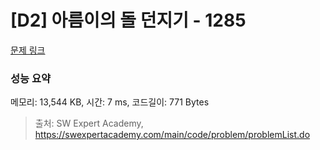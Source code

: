 # [D2] 아름이의 돌 던지기 - 1285 

[문제 링크](https://swexpertacademy.com/main/code/problem/problemDetail.do?contestProbId=AV18-stqI8oCFAZN) 

### 성능 요약

메모리: 13,544 KB, 시간: 7 ms, 코드길이: 771 Bytes



> 출처: SW Expert Academy, https://swexpertacademy.com/main/code/problem/problemList.do